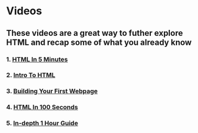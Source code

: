 <h1>Videos</h1>
<h2>These videos are a great way to futher explore HTML and recap some of what you already know</h2>
<h3>1. <a href="https://www.youtube.com/watch?v=salY_Sm6mv4">HTML In 5 Minutes</a></h3>
<h3>2. <a href="https://www.youtube.com/watch?v=LGQuIIv2RVA&list=PL4-IK0AVhVjM0xE0K2uZRvsM7LkIhsPT-">Intro To HTML</a></h3>
<h3>3. <a href="https://www.youtube.com/watch?v=V8UAEoOvqFg&list=PL4-IK0AVhVjM0xE0K2uZRvsM7LkIhsPT-&t=93s">Building Your First Webpage</a></h3>
<h3>4. <a href="https://www.youtube.com/watch?v=ok-plXXHlWw">HTML In 100 Seconds</a></h3>
<h3>5. <a href="https://www.youtube.com/watch?v=qz0aGYrrlhU">In-depth 1 Hour Guide</a></h3>
